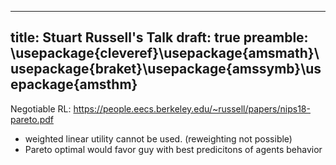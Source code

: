 -----
title: Stuart Russell's Talk
draft: true
preamble: \usepackage{cleveref}\usepackage{amsmath}\usepackage{braket}\usepackage{amssymb}\usepackage{amsthm}
-----

Negotiable RL:
https://people.eecs.berkeley.edu/~russell/papers/nips18-pareto.pdf
- weighted linear utility cannot be used. (reweighting not possible)
- Pareto optimal would favor guy with best predicitons of agents behavior
